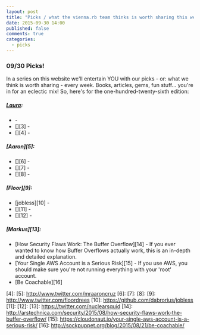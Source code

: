 ```yaml
---
layout: post
title: "Picks / what the vienna.rb team thinks is worth sharing this week"
date: 2015-09-30 14:00
published: false
comments: true
categories:
  - picks
---
```


### 09/30 Picks!

In a series on this website we'll entertain YOU with our picks - or: what we think is worth sharing - every week.
Books, articles, gems, fun stuff... you're in for an eclectic mix! So, here's for the one-hundred-twenty-sixth edition:

##### [Laura][1]:
- [][2] -
- [][3] -
- [][4] -

##### [Aaron][5]:
- [][6] -
- [][7] -
- [][8] -


##### [Floor][9]:
- [jobless][10] -
- [][11] -
- [][12] -


##### [Markus][13]:
- [How Security Flaws Work: The Buffer Overflow][14] - If you ever wanted to know how Buffer Overflows actually work, this is an in-depth and detailed explanation.
- [Your Single AWS Account is a Serious Risk][15] - If you use AWS, you should make sure you're not running everything with your 'root' account.
- [Be Coachable][16]


[1]: http://www.twitter.com/alicetragedy
[2]:
[3]:
[4]:
[5]: http://www.twitter.com/mraaroncruz
[6]:
[7]:
[8]:
[9]: http://www.twitter.com/floordrees
[10]: https://github.com/dabrorius/jobless
[11]:
[12]:
[13]: https://twitter.com/nuclearsquid
[14]: http://arstechnica.com/security/2015/08/how-security-flaws-work-the-buffer-overflow/
[15]: https://cloudonaut.io/your-single-aws-account-is-a-serious-risk/
[16]: http://sockpuppet.org/blog/2015/08/21/be-coachable/
